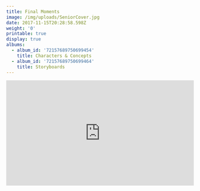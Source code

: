 ```yaml
---
title: Final Moments
image: /img/uploads/SeniorCover.jpg
date: 2017-11-15T20:28:58.598Z
weight: '0'
printable: true
display: true
albums:
  - album_id: '72157689750699454'
    title: Characters & Concepts
  - album_id: '72157689750699464'
    title: Storyboards
---
```

<div class="video-wrapper" style="position:relative;height:0;padding-bottom:56.25%"><iframe src="https://www.youtube.com/embed/a_pKuOMkCyE?ecver=2" width="640" height="360" frameborder="0" gesture="media" style="position:absolute;width:100%;height:100%;left:0" class="video" allowfullscreen></iframe></div>
